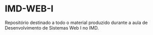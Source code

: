 # IMD-WEB-I
Repositório destinado a todo o material produzido durante a aula de Desenvolvimento de Sistemas Web I no IMD.
